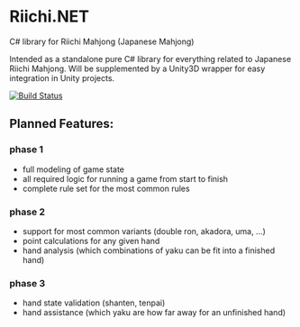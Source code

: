 # Riichi.NET
C# library for Riichi Mahjong (Japanese Mahjong)

Intended as a standalone pure C# library for everything related to Japanese Riichi Mahjong.
Will be supplemented by a Unity3D wrapper for easy integration in Unity projects.

[![Build Status](https://travis-ci.org/senritsu/Riichi.NET.svg?branch=master)](https://travis-ci.org/senritsu/Riichi.NET)

## Planned Features:
### phase 1
- full modeling of game state
- all required logic for running a game from start to finish
- complete rule set for the most common rules

### phase 2
- support for most common variants (double ron, akadora, uma, ...)
- point calculations for any given hand
- hand analysis (which combinations of yaku can be fit into a finished hand)

### phase 3
- hand state validation (shanten, tenpai)
- hand assistance (which yaku are how far away for an unfinished hand)
